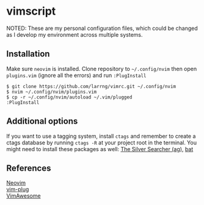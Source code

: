 # vimscript
NOTED: These are my personal configuration files, which could be changed as I develop my environment across multiple systems.

## Installation
Make sure `neovim` is installed. Clone repository to `~/.config/nvim` then open `plugins.vim` (ignore all the errors) and run `:PlugInstall`
```shell script
$ git clone https://github.com/larrng/vimrc.git ~/.config/nvim
$ nvim ~/.config/nvim/plugins.vim
$ cp -r ~/.config/nvim/autoload ~/.vim/plugged
:PlugInstall
```

## Additional options
If you want to use a tagging system, install `ctags` and remember to create a ctags database by running `ctags -R` at your project root in the terminal.
You might need to install these packages as well: [The Silver Searcher (ag)](https://github.com/ggreer/the_silver_searcher), [bat](https://github.com/sharkdp/bat)

## References
[Neovim](https://neovim.io/)\
[vim-plug](https://github.com/junegunn/vim-plug)\
[VimAwesome](https://vimawesome.com/)
